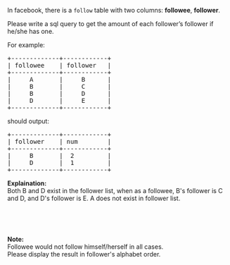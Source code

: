 <p>In facebook, there is a <code>follow</code> table with two columns: <b>followee</b>, <b>follower</b>.</p>

<p>Please write a sql query to get the amount of each follower&rsquo;s follower if he/she has one.</p>

<p>For example:</p>

<pre>
+-------------+------------+
| followee    | follower   |
+-------------+------------+
|     A       |     B      |
|     B       |     C      |
|     B       |     D      |
|     D       |     E      |
+-------------+------------+
</pre>
should output:

<pre>
+-------------+------------+
| follower    | num        |
+-------------+------------+
|     B       |  2         |
|     D       |  1         |
+-------------+------------+
</pre>
<b>Explaination:</b><br />
Both B and D exist in the follower list, when as a followee, B&#39;s follower is C and D, and D&#39;s follower is E. A does not exist in follower list.
<p>&nbsp;</p>

<p>&nbsp;</p>
<b>Note:</b><br />
Followee would not follow himself/herself in all cases.<br />
Please display the result in follower&#39;s alphabet order.
<p>&nbsp;</p>
